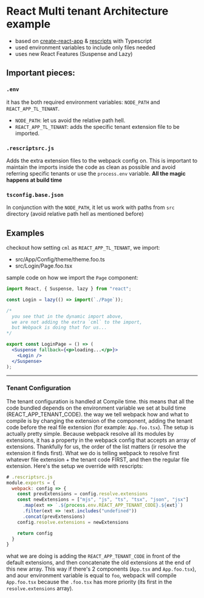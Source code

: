 # React Multi tenant Architecture example

- based on [create-react-app](https://github.com/facebook/create-react-app) & [rescripts](https://github.com/harrysolovay/rescripts) with Typescript
- used environment variables to include only files needed
- uses new React Features (Suspense and Lazy)

## Important pieces:

### `.env`

it has the both required environment variables: `NODE_PATH` and `REACT_APP_TL_TENANT`.

- `NODE_PATH`: let us avoid the relative path hell.
- `REACT_APP_TL_TENANT`: adds the specific tenant extension file to be imported.

### `.rescriptsrc.js`

Adds the extra extension files to the webpack config on. This is important to maintain the imports inside the code as clean as possible and avoid referring specific tenants or use the `process.env` variable. **All the magic happens at build time**

### `tsconfig.base.json`

In conjunction with the `NODE_PATH`, it let us work with paths from `src` directory (avoid relative path hell as mentioned before)

## Examples

checkout how setting `cml` as `REACT_APP_TL_TENANT`, we import:

- src/App/Config/theme/theme.foo.ts
- src/Login/Page.foo.tsx

sample code on how we import the `Page` component:

```jsx
import React, { Suspense, lazy } from "react";

const Login = lazy(() => import(`./Page`));

/*
  you see that in the dynamic import above,
  we are not adding the extra `cml` to the import,
  but Webpack is doing that for us...
*/

export const LoginPage = () => (
  <Suspense fallback={<p>loading...</p>}>
    <Login />
  </Suspense>
);

```

---

### Tenant Configuration

The tenant configuration is handled at Compile time. this means that all the code bundled depends on the environment variable we set at build time (REACT_APP_TENANT_CODE). the way we tell webpack how and what to compile is by changing the extension of the component, adding the tenant code before the real file extension (for example: `App.foo.tsx`). The setup is actually pretty simple. Because webpack resolve all its modules by extensions, it has a property in the webpack config that accepts an array of extensions. Thankfully for us, the order of the list matters (ir resolve the extension it finds first). What we do is telling webpack to resolve first whatever file extension + the tenant code FIRST, and then the regular file extension. Here's the setup we override with rescripts:

```js
# .rescriptsrc.js
module.exports = {
  webpack: config => {
    const prevExtensions = config.resolve.extensions
    const newExtensions = ["mjs", "js", "ts", "tsx", "json", "jsx"]
      .map(ext => `.${process.env.REACT_APP_TENANT_CODE}.${ext}`)
      .filter(ext => !ext.includes("undefined"))
      .concat(prevExtensions)
    config.resolve.extensions = newExtensions

    return config
  }
}
```

what we are doing is adding the `REACT_APP_TENANT_CODE` in front of the default extensions, and then concatenate the old extensions at the end of this new array. This way if there's 2 components (`App.tsx` and `App.foo.tsx`), and aour environment variable is equal to `foo`, webpack will compile `App.foo.tsx` because the `.foo.tsx` has more priority (its first in the `resolve.extensions` array).
